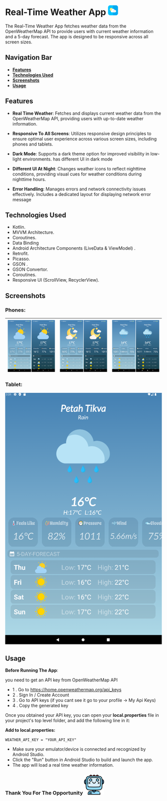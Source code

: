 # Real-Time Weather App ![App Icon](screenshots/weather.png)


The Real-Time Weather App fetches weather data from the OpenWeatherMap API to provide users with current weather information and a 5-day forecast. The app is designed to be responsive across all screen sizes.


## Navigation Bar
- [**Features**](#features)
- [**Technologies Used**](#technologies-used)
- [**Screenshots**](#screenshots)
- [**Usage**](#usage)

## Features

- **Real Time Weather**: Fetches and displays current weather data from the OpenWeatherMap API, providing users with up-to-date weather information.


- **Responsive To All Screens**: Utilizes responsive design principles to ensure optimal user experience across various screen sizes, including phones and tablets.


- **Dark Mode**: Supports a dark theme option for improved visibility in low-light environments. has different UI in dark mode


- **Different UI At Night**: Changes weather icons to reflect nighttime conditions, providing visual cues for weather conditions during nighttime hours.


- **Error Handling**: Manages errors and network connectivity issues effectively. Includes a dedicated layout for displaying network error message


## Technologies Used
* Kotlin.
* MVVM Architecture.
* Coroutines.
* Data Binding 
* Android Architecture Components (LiveData & ViewModel) .
* Retrofit.
* Picasso.
* GSON .
* GSON Convertor.
* Coroutines.
* Responsive UI (ScrollView, RecyclerView).

## Screenshots

### Phones:


| ![Screen1](screenshots/sun_merge.png) | ![Screen2](screenshots/night_merge.png) | ![Screen3](screenshots/rain_merge.png) |
|:-------------------------------------:|:---------------------------------------:|:--------------------------------------:|

### Tablet:
![Screen4](screenshots/tablet.png)


## Usage

**Before Running The App**: 

you need to get an API key from OpenWeatherMap API

- 1 . Go to https://home.openweathermap.org/api_keys
- 2 . Sign In / Create Account
- 3 . Go to API keys (if you cant see it go to your profile -> My Api Keys)
- 4 . Copy the generated key

Once you obtained your API key, you can open your **local.properties** file in your project's top level folder, and add the following line in it:

**Add to local.properties:**


    WEATHER_API_KEY = "YOUR_API_KEY"

- Make sure your emulator/device is connected and recognized by Android Studio.
- Click the "Run" button in Android Studio to build and launch the app.
- The app will load a real time weather information.

### Thank You For The Opportunity ![App Icon](screenshots/ai.png)

